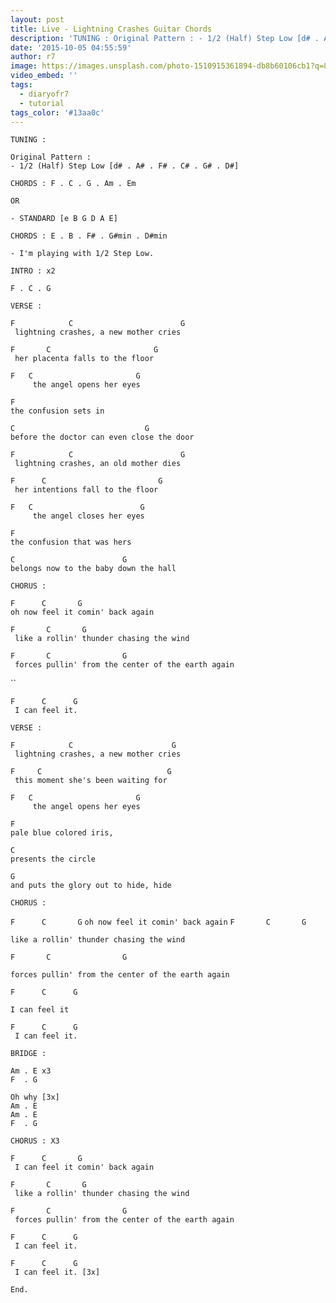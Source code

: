 ```yaml
---
layout: post
title: Live - Lightning Crashes Guitar Chords
description: 'TUNING : Original Pattern : - 1/2 (Half) Step Low [d# . A# . F# . C# . G# . D#]CHORDS : F . C . G . Am . EmOR- STANDARD [e B G D A E]CHORDS : E . B . ...'
date: '2015-10-05 04:55:59'
author: r7
image: https://images.unsplash.com/photo-1510915361894-db8b60106cb1?q=80&w=2940&auto=format&fit=crop&ixlib=rb-4.1.0&ixid=M3wxMjA3fDB8MHxwaG90by1wYWdlfHx8fGVufDB8fHx8fA%3D%3D
video_embed: ''
tags:
  - diaryofr7
  - tutorial
tags_color: '#13aa0c'
---
```

```
TUNING :

Original Pattern : 
- 1/2 (Half) Step Low [d# . A# . F# . C# . G# . D#]

CHORDS : F . C . G . Am . Em

OR

- STANDARD [e B G D A E]

CHORDS : E . B . F# . G#min . D#min

- I'm playing with 1/2 Step Low.

INTRO : x2

F . C . G

VERSE :

F            C                        G
 lightning crashes, a new mother cries
```

```
F       C                       G
 her placenta falls to the floor
```

```
F   C                       G
     the angel opens her eyes
```

```
F
the confusion sets in
```

```
C                             G
before the doctor can even close the door
```

```
F            C                        G
 lightning crashes, an old mother dies
```

```
F      C                         G
 her intentions fall to the floor
```

```
F   C                        G
     the angel closes her eyes
```

```
F
the confusion that was hers
```

```
C                        G
belongs now to the baby down the hall
```

```
CHORUS :

F      C       G
oh now feel it comin' back again
```

```
F       C       G
 like a rollin' thunder chasing the wind
```

```
F       C                G               
 forces pullin' from the center of the earth again
```

``

```
F      C      G
 I can feel it.
```

```
VERSE :

F            C                      G
 lightning crashes, a new mother cries
```

```
F     C                            G
 this moment she's been waiting for
```

```
F   C                       G
     the angel opens her eyes
```

```
F
pale blue colored iris,
```

```
C
presents the circle
```

```
G
and puts the glory out to hide, hide
```

`CHORUS :`

`F      C       G`
`oh now feel it comin' back again`
`F       C       G`

```
like a rollin' thunder chasing the wind
```

```
F       C                G
```

```
forces pullin' from the center of the earth again
```

`F      C      G`

```
I can feel it

F      C      G
 I can feel it.
```

```
BRIDGE :

Am . E x3
F  . G

Oh why [3x]
Am . E
Am . E
F  . G
```

```
CHORUS : X3

F      C       G
 I can feel it comin' back again
```

```
F       C       G
 like a rollin' thunder chasing the wind
```

```
F       C                G
 forces pullin' from the center of the earth again
```

```
F      C      G
 I can feel it.
```

```
F      C      G
 I can feel it. [3x]
```

`End.`
